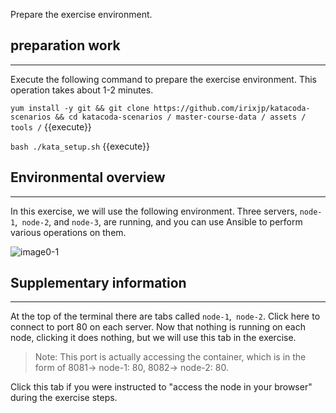 Prepare the exercise environment.

## preparation work
---
Execute the following command to prepare the exercise environment. This operation takes about 1-2 minutes.

`yum install -y git && git clone https://github.com/irixjp/katacoda-scenarios && cd katacoda-scenarios / master-course-data / assets / tools /` {{execute}}

`bash ./kata_setup.sh` {{execute}}

## Environmental overview
---
In this exercise, we will use the following environment. Three servers, `node-1`,` node-2`, and `node-3`, are running, and you can use Ansible to perform various operations on them.

![image0-1](https://raw.githubusercontent.com/irixjp/katacoda-scenarios/master/master-course-data/assets/images/kata_env.png "kata_env.png")

## Supplementary information
---
At the top of the terminal there are tabs called `node-1`,` node-2`. Click here to connect to port 80 on each server. Now that nothing is running on each node, clicking it does nothing, but we will use this tab in the exercise.

> Note: This port is actually accessing the container, which is in the form of 8081-> node-1: 80, 8082-> node-2: 80.

Click this tab if you were instructed to "access the node in your browser" during the exercise steps.
